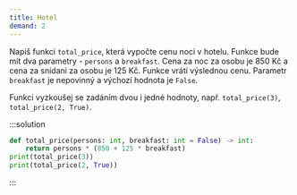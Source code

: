 ```yaml
---
title: Hotel
demand: 2
---
```


Napiš funkci `total_price`, která vypočte cenu noci v hotelu. Funkce bude mít dva parametry - `persons` a `breakfast`. Cena za noc za osobu je 850 Kč a cena za snídani za osobu je 125 Kč. Funkce vrátí výslednou cenu. Parametr `breakfast` je nepovinný a výchozí hodnota je `False`. 

Funkci vyzkoušej se zadáním dvou i jedné hodnoty, např. `total_price(3)`, `total_price(2, True)`.

:::solution
```py
def total_price(persons: int, breakfast: int = False) -> int:
    return persons * (850 + 125 * breakfast)
print(total_price(3))
print(total_price(2, True))
```
:::
